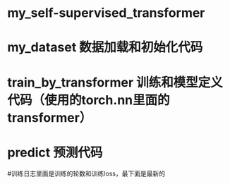 # my_self-supervised_transformer 

# my_dataset 数据加载和初始化代码

# train_by_transformer 训练和模型定义代码（使用的torch.nn里面的transformer）

# predict 预测代码

#训练日志里面是训练的轮数和训练loss，最下面是最新的
